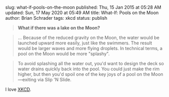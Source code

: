 slug: what-if-pools-on-the-moon
published: Thu, 15 Jan 2015 at 05:28 AM
updated: Sun, 17 May 2020 at 05:49 AM
title: What-If: Pools on the Moon
author: Brian Schrader
tags: xkcd
status: publish

> **What if there was a lake on the Moon?**

> ... Because of the reduced gravity on the Moon, the water would be launched upward more easily, just like the swimmers. The result would be larger waves and more flying droplets. In technical terms, a pool on the Moon would be more "splashy".

> To avoid splashing all the water out, you'd want to design the deck so water drains quickly back into the pool. You could just make the rim higher, but then you'd spoil one of the key joys of a pool on the Moon&#8212;exiting via Slip 'N Slide.

I love [XKCD](http://what-if.xkcd.com/124/).